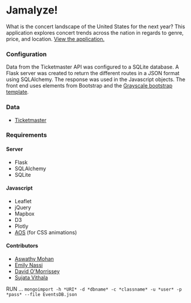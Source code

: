 # Jamalyze!

What is the concert landscape of the United States for the next year? This application explores concert trends across the nation in regards to genre, price, and location. [View the application.](https://jamalyze.herokuapp.com/)


 ### Configuration


 Data from the Ticketmaster API was configured to a SQLite database. A Flask server was created to return the different routes in a JSON format using SQLAlchemy. The response was used in the Javascript objects. The front end uses elements from Bootstrap and the [Grayscale bootstrap template](https://startbootstrap.com/template-overviews/grayscale/).

 ### Data
 * [Ticketmaster](https://developer.ticketmaster.com/)

### Requirements

#### Server
* Flask
* SQLAlchemy
* SQLite

#### Javascript
* Leaflet
* jQuery
* Mapbox
* D3
* Plotly
* [AOS](https://github.com/michalsnik/aos) (for CSS animations)

#### Contributors
* [Aswathy Mohan](https://github.com/AswathyMohan89)
* [Emily Nassi](https://github.com/emilynassi)
* [David O'Morrissey](https://github.com/davidomo)
* [Sujata Vithala](https://github.com/suvithala)


RUN ... `mongoimport -h *URI* -d *dbname* -c *classname* -u *user* -p *pass* --file EventsDB.json`
